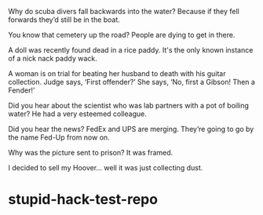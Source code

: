 Why do scuba divers fall backwards into the water? Because if they fell forwards they’d still be in the boat.

You know that cemetery up the road? People are dying to get in there.

A doll was recently found dead in a rice paddy. It's the only known instance of a nick nack paddy wack.

A woman is on trial for beating her husband to death with his guitar collection. Judge says, ‘First offender?’ She says, ‘No, first a Gibson! Then a Fender!’

Did you hear about the scientist who was lab partners with a pot of boiling water? He had a very esteemed colleague.

Did you hear the news? FedEx and UPS are merging. They’re going to go by the name Fed-Up from now on.

Why was the picture sent to prison? It was framed.

I decided to sell my Hoover… well it was just collecting dust.

# stupid-hack-test-repo